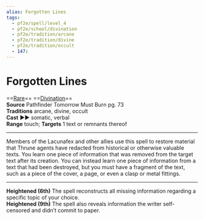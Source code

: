 ```yaml
---
alias: Forgotten Lines
tags:
  - pf2e/spell/level_4
  - pf2e/school/divination
  - pf2e/tradition/arcane
  - pf2e/tradition/divine
  - pf2e/tradition/occult
  - 147:
---
```


# Forgotten Lines

==[Rare](../../../Traits/Rare.md)== ==[Divination](../../../Traits/Divination.md)==  
__Source__ Pathfinder Tomorrow Must Burn pg. 73  
**Traditions** arcane, divine, occult  
**Cast** ►► somatic, verbal  
**Range** touch; **Targets** 1 text or remnants thereof

---

Members of the Lacunafex and other allies use this spell to restore material that Thrune agents have redacted from historical or otherwise valuable texts. You learn one piece of information that was removed from the target text after its creation. You can instead learn one piece of information from a text that had been destroyed, but you must have a fragment of the text, such as a piece of the cover, a page, or even a clasp or metal fittings.

<hr>

**Heightened (6th)** The spell reconstructs all missing information regarding a specific topic of your choice.  
**Heightened (9th)** The spell also reveals information the writer self-censored and didn’t commit to paper.
